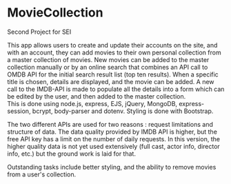 # MovieCollection
Second Project for SEI

This app allows users to create and update their accounts on the site, and with an account, they can add movies to their own personal collection from a master collection of movies.  New movies can be added to the master collection manually or by an online search that combines an API call to OMDB API for the initial search result list (top ten results).  When a specific title is chosen, details are displayed, and the movie can be added.  A new call to the IMDB-API is made to populate all the details into a form which can be edited by the user, and then added to the master collection.  
 This is done using node.js, express, EJS, jQuery, MongoDB, express-session, bcrypt, body-parser and dotenv.  Styling is done with Bootstrap.  

The two different APIs are used for two reasons : request limitations and structure of data.  The data quality provided by IMDB API is higher, but the free API key has a limit on the number of daily requests.  In this version, the higher quality data is not yet used extensively (full cast, actor info, director info, etc.) but the ground work is laid for that.  

Outstanding tasks include better styling, and the ability to remove movies from a user's collection.
